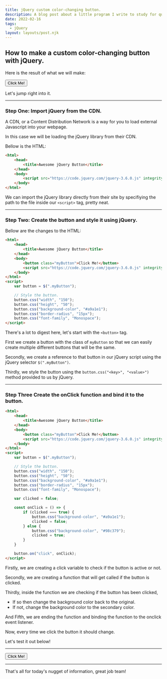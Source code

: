 ```yaml
---
title: jQuery custom color-changing button.
description: A blog post about a little program I write to study for quizzes.
date: 2022-02-16
tags:
  - jQuery
layout: layouts/post.njk
---
```

<script src="https://code.jquery.com/jquery-3.6.0.js" integrity="sha256-H+K7U5CnXl1h5ywQfKtSj8PCmoN9aaq30gDh27Xc0jk=" crossorigin="anonymous"></script>

## How to make a custom color-changing button with jQuery.

Here is the result of what we will make:

<button class="myButton">Click Me!</button>

Let's jump right into it.

---
### Step One: Import jQuery from the CDN.

A CDN, or a Content Distribution Network is a way for you to load external Javascript into your webpage.

In this case we will be loading the jQuery library from their CDN.

Bellow is the HTML:

```html
<html>
	<head>
		<title>Awesome jQuery Button</title>
	</head>
	<body>
		<script src="https://code.jquery.com/jquery-3.6.0.js" integrity="sha256-H+K7U5CnXl1h5ywQfKtSj8PCmoN9aaq30gDh27Xc0jk=" crossorigin="anonymous"></script>
	</body>
</html>
```

We can import the jQuery library directly from their site by specifiying the path to the file inside our `<script>` tag, pretty neat.

---
### Step Two: Create the button and style it using jQuery.

Bellow are the changes to the HTML:

```html
<html>
	<head>
		<title>Awesome jQuery Button</title>
	</head>
	<body>
		<button class="myButton">Click Me!</button>
		<script src="https://code.jquery.com/jquery-3.6.0.js" integrity="sha256-H+K7U5CnXl1h5ywQfKtSj8PCmoN9aaq30gDh27Xc0jk=" crossorigin="anonymous"></script>
	</body>
</html>
<script>
	var button = $(".myButton");

	// Style the button.
	button.css("width", "150");
	button.css("height", "50");
	button.css("background-color", "#a9a1e1");
	button.css("border-radius", "15px");
	button.css("font-family", "Monospace");
</script>
```

There's a lot to digest here, let's start with the `<button>` tag.

First we create a button with the class of `myButton` so that we can easily create multiple different buttons that will be the same.

Secondly, we create a reference to that button in our jQuery script using the jQuery selector `$(".myButton")`.

Thirdly, we style the button using the `button.css("<key>", "<value>")` method provided to us by jQuery.

---
### Step Three Create the onClick function and bind it to the button.

```html
<html>
	<head>
		<title>Awesome jQuery Button</title>
	</head>
	<body>
		<button class="myButton">Click Me!</button>
		<script src="https://code.jquery.com/jquery-3.6.0.js" integrity="sha256-H+K7U5CnXl1h5ywQfKtSj8PCmoN9aaq30gDh27Xc0jk=" crossorigin="anonymous"></script>
	</body>
</html>
<script>
	var button = $(".myButton");

	// Style the button.
	button.css("width", "150");
	button.css("height", "50");
	button.css("background-color", "#a9a1e1");
	button.css("border-radius", "15px");
	button.css("font-family", "Monospace");

	var clicked = false;

	const onClick = () => {
		if (clicked === true) {
			button.css("background-color", "#a9a1e1");
			clicked = false;
		} else {
			button.css("background-color", "#98c379");
			clicked = true;
		}
	}

	button.on("click", onClick);
</script>
```

Firstly, we are creating a click variable to check if the button is active or not.

Secondly, we are creating a function that will get called if the button is clicked.

Thirdly, inside the function we are checking if the button has been clicked,

- If so then change the background color back to the original.
- If not, change the background color to the secondary color.

And Fifth, we are ending the function and binding the function to the onclick event listener.

Now, every time we click the button it should change.

Let's test it out below!

---
<button class="myButton">Click Me!</button>

---

<script>
	// Create the button.
	var button = $(".myButton");

	// Style the button.
	button.css("width", "150");
	button.css("height", "50");
	button.css("background-color", "#a9a1e1");
	button.css("border-radius", "15px");
	button.css("font-family", "Monospace");

	var clicked = false;

	const onClick = () => {
		if (clicked === true) {
			button.css("background-color", "#a9a1e1");
			clicked = false;
		} else {
			button.css("background-color", "#98c379");
			clicked = true;
		}
	}

	button.on("click", onClick);
</script>

That's all for today's nugget of information, great job team!